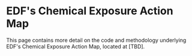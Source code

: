 # EDF's Chemical Exposure Action Map
This page contains more detail on the code and methodology underlying EDF's Chemical Exposure Action Map, located at [TBD].





